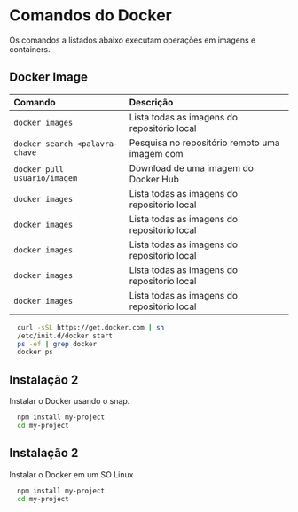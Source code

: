 
# Comandos do Docker

Os comandos a listados abaixo executam operações em imagens e containers.   

  
## Docker Image


| Comando              | Descrição                                   |
| :------------------- | :------------------------------------------ |
| `docker images`      | Lista todas as imagens do repositório local |
| `docker search <palavra-chave` | Pesquisa no repositório remoto uma imagem com <palavra-chave> |
| `docker pull usuario/imagem` | Download de uma imagem do Docker Hub |
| `docker images`      | Lista todas as imagens do repositório local |
| `docker images`      | Lista todas as imagens do repositório local |
| `docker images`      | Lista todas as imagens do repositório local |
| `docker images`      | Lista todas as imagens do repositório local |
| `docker images`      | Lista todas as imagens do repositório local |



```bash 
  curl -sSL https://get.docker.com | sh 
  /etc/init.d/docker start
  ps -ef | grep docker
  docker ps
```

  
## Instalação 2

Instalar o Docker usando o snap.

```bash 
  npm install my-project
  cd my-project
```

    
## Instalação 2

Instalar o Docker em um SO Linux

```bash 
  npm install my-project
  cd my-project
```